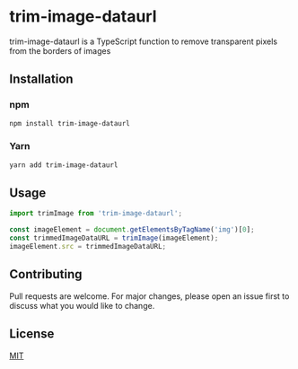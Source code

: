 # trim-image-dataurl

trim-image-dataurl is a TypeScript function to remove transparent pixels from the borders of images

## Installation

### npm

```bash
npm install trim-image-dataurl
```

### Yarn

```bash
yarn add trim-image-dataurl
```

## Usage

```javascript
import trimImage from 'trim-image-dataurl';

const imageElement = document.getElementsByTagName('img')[0];
const trimmedImageDataURL = trimImage(imageElement);
imageElement.src = trimmedImageDataURL;
```

## Contributing

Pull requests are welcome. For major changes, please open an issue first to discuss what you would like to change.

## License

[MIT](https://choosealicense.com/licenses/mit/)
